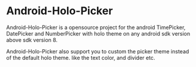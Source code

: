 Android-Holo-Picker
===================

Android-Holo-Picker is a opensource project for the android TimePicker, DatePicker and NumberPicker with holo theme on any android sdk version above sdk version 8.


Android-Holo-Picker also support you to custom the picker theme instead of the default holo theme. like the text color, and divider etc.
